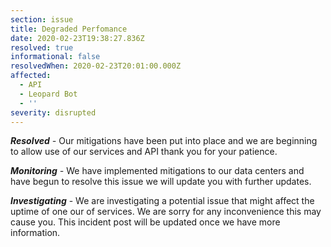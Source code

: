 ```yaml
---
section: issue
title: Degraded Perfomance
date: 2020-02-23T19:38:27.836Z
resolved: true
informational: false
resolvedWhen: 2020-02-23T20:01:00.000Z
affected:
  - API
  - Leopard Bot
  - ''
severity: disrupted
---
```

***Resolved** -* Our mitigations have been put into place and we are beginning to allow use of our services and API thank you for your patience.



***Monitoring** -* We have implemented mitigations to our data centers and have begun to resolve this issue we will update you with further updates.

***Investigating*** - We are investigating a potential issue that might affect the uptime of one our of services. We are sorry for any inconvenience this may cause you. This incident post will be updated once we have more information.
